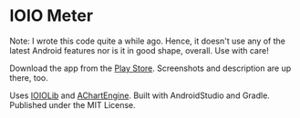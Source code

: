 IOIO Meter
==========

Note: I wrote this code quite a while ago. Hence, it doesn't use any of the latest Android
features nor is it in good shape, overall. Use with care!

Download the app from the [Play Store](https://play.google.com/store/apps/details?id=com.ioiometer).
Screenshots and description are up there, too.

Uses [IOIOLib](https://github.com/ytai/ioio/wiki/IOIOLib-Basics) and
[AChartEngine](http://www.achartengine.org/). Built with AndroidStudio and Gradle.
Published under the MIT License.